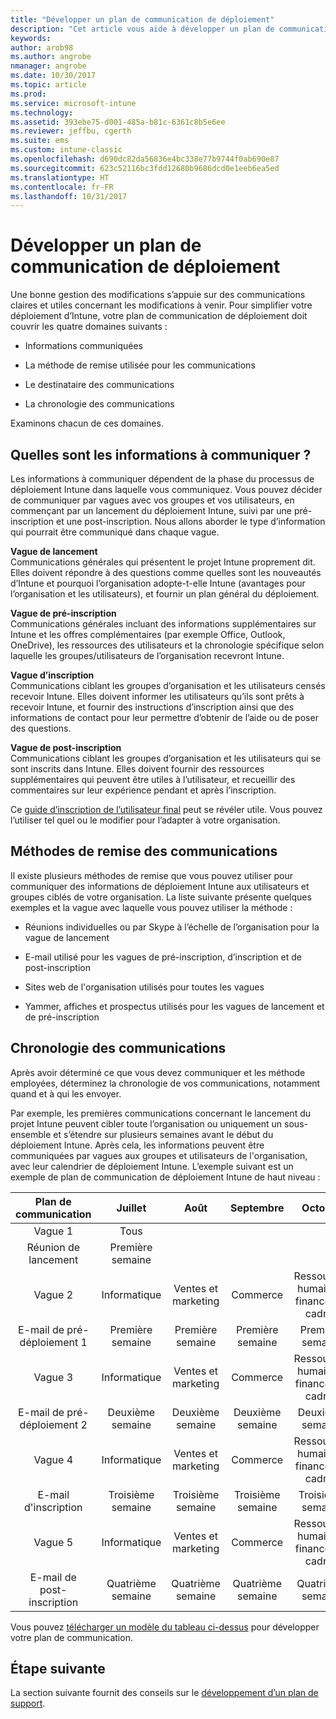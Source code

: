 ```yaml
---
title: "Développer un plan de communication de déploiement"
description: "Cet article vous aide à développer un plan de communication de déploiement pour votre déploiement Intune."
keywords: 
author: arob98
ms.author: angrobe
nmanager: angrobe
ms.date: 10/30/2017
ms.topic: article
ms.prod: 
ms.service: microsoft-intune
ms.technology: 
ms.assetid: 393ebe75-d001-485a-b81c-6361c8b5e6ee
ms.reviewer: jeffbu, cgerth
ms.suite: ems
ms.custom: intune-classic
ms.openlocfilehash: d690dc82da56836e4bc338e77b9744f0ab690e87
ms.sourcegitcommit: 623c52116bc3fdd12680b9686dcd0e1eeb6ea5ed
ms.translationtype: HT
ms.contentlocale: fr-FR
ms.lasthandoff: 10/31/2017
---
```

# <a name="develop-a-rollout-communication-plan"></a>Développer un plan de communication de déploiement

Une bonne gestion des modifications s’appuie sur des communications claires et utiles concernant les modifications à venir. Pour simplifier votre déploiement d’Intune, votre plan de communication de déploiement doit couvrir les quatre domaines suivants :

-   Informations communiquées

-   La méthode de remise utilisée pour les communications

-   Le destinataire des communications

-   La chronologie des communications

Examinons chacun de ces domaines.

## <a name="what-needs-to-be-communicated"></a>Quelles sont les informations à communiquer ?

Les informations à communiquer dépendent de la phase du processus de déploiement Intune dans laquelle vous communiquez. Vous pouvez décider de communiquer par vagues avec vos groupes et vos utilisateurs, en commençant par un lancement du déploiement Intune, suivi par une pré-inscription et une post-inscription. Nous allons aborder le type d’information qui pourrait être communiqué dans chaque vague.

**Vague de lancement** <br/>Communications générales qui présentent le projet Intune proprement dit. Elles doivent répondre à des questions comme quelles sont les nouveautés d’Intune et pourquoi l’organisation adopte-t-elle Intune (avantages pour l’organisation et les utilisateurs), et fournir un plan général du déploiement.

**Vague de pré-inscription**<br/> Communications générales incluant des informations supplémentaires sur Intune et les offres complémentaires (par exemple Office, Outlook, OneDrive), les ressources des utilisateurs et la chronologie spécifique selon laquelle les groupes/utilisateurs de l’organisation recevront Intune.

**Vague d’inscription**<br/> Communications ciblant les groupes d’organisation et les utilisateurs censés recevoir Intune. Elles doivent informer les utilisateurs qu’ils sont prêts à recevoir Intune, et fournir des instructions d’inscription ainsi que des informations de contact pour leur permettre d’obtenir de l’aide ou de poser des questions.

**Vague de post-inscription**<br/> Communications ciblant les groupes d’organisation et les utilisateurs qui se sont inscrits dans Intune. Elles doivent fournir des ressources supplémentaires qui peuvent être utiles à l’utilisateur, et recueillir des commentaires sur leur expérience pendant et après l’inscription.

Ce [guide d’inscription de l’utilisateur final](https://gallery.technet.microsoft.com/Intune-End-User-Enrollment-3a0c9b0c?WT.mc_id=Blog_Intune_General_PCIT) peut se révéler utile. Vous pouvez l’utiliser tel quel ou le modifier pour l’adapter à votre organisation.

## <a name="communication-delivery-methods"></a>Méthodes de remise des communications

Il existe plusieurs méthodes de remise que vous pouvez utiliser pour communiquer des informations de déploiement Intune aux utilisateurs et groupes ciblés de votre organisation. La liste suivante présente quelques exemples et la vague avec laquelle vous pouvez utiliser la méthode :

-   Réunions individuelles ou par Skype à l’échelle de l’organisation pour la vague de lancement

-   E-mail utilisé pour les vagues de pré-inscription, d’inscription et de post-inscription

-   Sites web de l'organisation utilisés pour toutes les vagues

-   Yammer, affiches et prospectus utilisés pour les vagues de lancement et de pré-inscription

## <a name="communications-timeline"></a>Chronologie des communications

Après avoir déterminé ce que vous devez communiquer et les méthode employées, déterminez la chronologie de vos communications, notamment quand et à qui les envoyer.

Par exemple, les premières communications concernant le lancement du projet Intune peuvent cibler toute l’organisation ou uniquement un sous-ensemble et s’étendre sur plusieurs semaines avant le début du déploiement Intune. Après cela, les informations peuvent être communiquées par vagues aux groupes et utilisateurs de l'organisation, avec leur calendrier de déploiement Intune. L’exemple suivant est un exemple de plan de communication de déploiement Intune de haut niveau :

  | **Plan de communication** | **Juillet** | **Août** | **Septembre** | **Octobre** |
|:---:|:---:|:---:|:---:|:---:|
| Vague 1  | Tous |  |  |  |                                                         
| Réunion de lancement | Première semaine |  |  |  |                                                         
| Vague 2 | Informatique | Ventes et marketing | Commerce | Ressources humaines, finances et cadres |
| E-mail de pré-déploiement 1 | Première semaine | Première semaine | Première semaine | Première semaine |
| Vague 3 | Informatique | Ventes et marketing | Commerce | Ressources humaines, finances et cadres |
| E-mail de pré-déploiement 2 | Deuxième semaine | Deuxième semaine | Deuxième semaine | Deuxième semaine |
| Vague 4 | Informatique | Ventes et marketing | Commerce | Ressources humaines, finances et cadres |
| E-mail d'inscription | Troisième semaine | Troisième semaine | Troisième semaine | Troisième semaine |
| Vague 5 | Informatique | Ventes et marketing | Commerce | Ressources humaines, finances et cadres |
| E-mail de post-inscription | Quatrième semaine | Quatrième semaine | Quatrième semaine | Quatrième semaine |

Vous pouvez [télécharger un modèle du tableau ci-dessus](https://gallery.technet.microsoft.com/Intune-deployment-planning-fae156c2?redir=0) pour développer votre plan de communication.

## <a name="next-step"></a>Étape suivante

La section suivante fournit des conseils sur le [développement d’un plan de support](planning-guide-support-plan.md).
